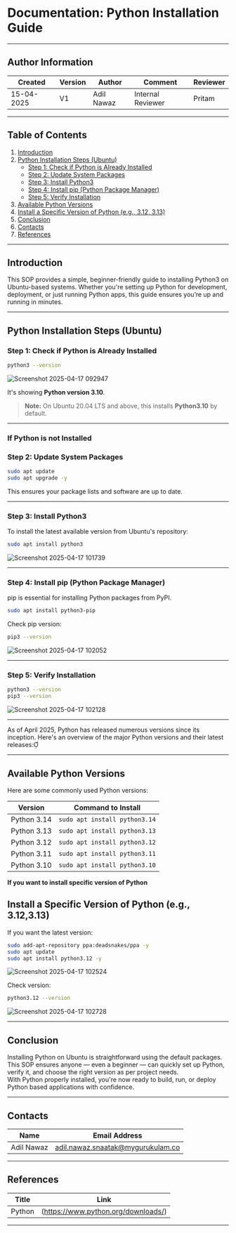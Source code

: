 #  Documentation: Python Installation Guide

---
##  **Author Information**
| Created     | Version | Author        | Comment                 | Reviewer         |
|-------------|---------|---------------|-------------------------|------------------|
| 15-04-2025  | V1      | Adil Nawaz    |   Internal Reviewer     | Pritam           |

---


##  Table of Contents

1. [ Introduction](#-introduction)   
2. [ Python Installation Steps (Ubuntu)](#️-python-installation-steps-ubuntu)  
   - [Step 1: Check if Python is Already Installed](#step-1-check-if-python-is-already-installed)  
   - [Step 2: Update System Packages](#step-2-update-system-packages)  
   - [Step 3: Install Python3](#step-3-install-python3)  
   - [Step 4: Install pip (Python Package Manager)](#step-4-install-pip-python-package-manager)  
   - [Step 5: Verify Installation](#step-5-verify-installation)  
3. [ Available Python Versions](#-available-python-versions)  
4. [ Install a Specific Version of Python (e.g., 3.12, 3.13)](#-install-a-specific-version-of-python-eg-312-313)  
5. [ Conclusion](#-conclusion)  
6. [ Contacts](#contacts)  
7. [ References](#-references)  

---


##  Introduction

This SOP provides a simple, beginner-friendly guide to installing Python3 on Ubuntu-based systems. Whether you're setting up Python for development, deployment, or just running Python apps, this guide ensures you’re up and running in minutes.

---

##  Python Installation Steps (Ubuntu)


### Step 1: Check if Python is Already Installed

```bash
python3 --version
```
![Screenshot 2025-04-17 092947](https://github.com/user-attachments/assets/b69f9ed7-9d5d-411a-baf6-89f5aa03879d)


It's showing **Python version 3.10**. 
>  **Note:** On Ubuntu 20.04 LTS and above, this installs **Python3.10** by default.
---

### **If Python is not Installed**

### Step 2: Update System Packages

```bash
sudo apt update
sudo apt upgrade -y
```

This ensures your package lists and software are up to date.

---

### Step 3: Install Python3

To install the latest available version from Ubuntu's repository:
```bash
sudo apt install python3 
```
![Screenshot 2025-04-17 101739](https://github.com/user-attachments/assets/21fdcbf7-67ba-464e-965c-82c937c1b09e)



---

### Step 4: Install pip (Python Package Manager)

pip is essential for installing Python packages from PyPI.

```bash
sudo apt install python3-pip 
```


Check pip version:

```bash
pip3 --version
```
![Screenshot 2025-04-17 102052](https://github.com/user-attachments/assets/9d35c4f1-8710-43c5-9dbd-8bc04db39b39)



---

### Step 5: Verify Installation

```bash
python3 --version
pip3 --version
```
![Screenshot 2025-04-17 102128](https://github.com/user-attachments/assets/858cc3e4-c6c7-479a-a9b0-592dde423efc)



---

As of April 2025, Python has released numerous versions since its inception. Here's an overview of the major Python versions and their latest releases:

---

##  Available Python Versions

Here are some commonly used Python versions:

| Version     | Command to Install           |
|---------    |------------------------------|
| Python 3.14 | `sudo apt install python3.14`|
| Python 3.13 | `sudo apt install python3.13`|
| Python 3.12 | `sudo apt install python3.12`|
| Python 3.11 | `sudo apt install python3.11`|
| Python 3.10 | `sudo apt install python3.10`|(default)


**If you want to install specific version of Python**

##   Install a Specific Version of Python (e.g., 3.12,3.13)

If you want the latest version:

```bash
sudo add-apt-repository ppa:deadsnakes/ppa -y
sudo apt update
sudo apt install python3.12 -y
```
![Screenshot 2025-04-17 102524](https://github.com/user-attachments/assets/ef098cc4-1eca-4d30-9f21-a3713bc7dc55)



Check version:
```bash
python3.12 --version
```

![Screenshot 2025-04-17 102728](https://github.com/user-attachments/assets/fecf78c4-3fbc-4b49-81a3-05c18fca4ac2)


---

##  Conclusion

Installing Python on Ubuntu is straightforward using the default packages.  
This SOP ensures anyone — even a beginner — can quickly set up Python, verify it, and choose the right version as per project needs.  
With Python properly installed, you're now ready to build, run, or deploy Python based applications with confidence.

---

## Contacts

| Name         | Email Address                                 |
|--------------|-----------------------------------------------|
| Adil Nawaz   | adil.nawaz.snaatak@mygurukulam.co             |

---

##  References

| Title     | Link                                      |
|-----------|-------------------------------------------|
| Python    | (https://www.python.org/downloads/)           |

---
